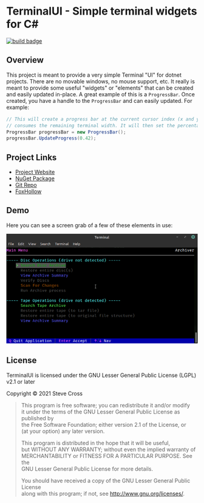 # TerminalUI - Simple terminal widgets for C#

[![build badge](https://woodpecker.foxhollow.cc/api/badges/hairlesshobo/TerminalUI/status.svg?branch=master)](https://woodpecker.foxhollow.cc/hairlesshobo/TerminalUI)

## Overview
This project is meant to provide a very simple Terminal "UI" for dotnet 
projects. There are no movable windows, no mouse support, etc. It really 
is meant to provide some useful "widgets" or "elements" that can be created 
and easily updated in-place. A great example of this is a `ProgressBar`. 
Once created, you have a handle to the `ProgressBar` and can easily 
updated. For example:

```csharp
// This will create a progress bar at the current cursor index (x and y) that 
// consumes the remaining terminal width. It will then set the percentage to 42%.
ProgressBar progressBar = new ProgressBar();
progressBar.UpdateProgress(0.42);
```

## Project Links

* [Project Website](https://code.foxhollow.cc/terminal-ui/)
* [NuGet Package](https://www.nuget.org/packages/FoxHollow.TerminalUI/)
* [Git Repo](https://git.foxhollow.cc/hairlesshobo/TerminalUI)
* [FoxHollow](https://www.foxhollow.cc)

## Demo
Here you can see a screen grab of a few of these elements in use:

![demo](./docs/_media/QuickArchiverDemo.gif)

## License
TerminalUI is licensed under the GNU Lesser General Public License (LGPL) v2.1 or later

Copyright © 2021 Steve Cross

> This program is free software; you can redistribute it and/or modify  
> it under the terms of the GNU Lesser General Public License as published by  
> the Free Software Foundation; either version 2.1 of the License, or  
> (at your option) any later version.
>  
> This program is distributed in the hope that it will be useful,  
> but WITHOUT ANY WARRANTY; without even the implied warranty of  
> MERCHANTABILITY or FITNESS FOR A PARTICULAR PURPOSE.  See the  
> GNU Lesser General Public License for more details.  
>  
> You should have received a copy of the GNU Lesser General Public License  
> along with this program; if not, see <http://www.gnu.org/licenses/>.

